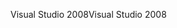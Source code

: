<span data-ttu-id="31c96-101">Visual Studio 2008</span><span class="sxs-lookup"><span data-stu-id="31c96-101">Visual Studio 2008</span></span>